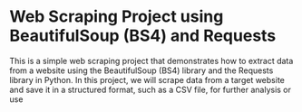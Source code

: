 # Web Scraping Project using BeautifulSoup (BS4) and Requests
This is a simple web scraping project that demonstrates how to extract data from a website using the BeautifulSoup (BS4) library and the Requests library in Python. In this project, we will scrape data from a target website and save it in a structured format, such as a CSV file, for further analysis or use
